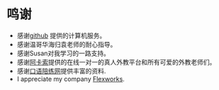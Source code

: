 ﻿鸣谢
====
* 感谢[github](www.github.com) 提供的计算机服务。
* 感谢温哥华海归袁老师的耐心指导。
* 感谢Susan对我学习的一路支持。
* 感谢[阿卡索](http://www.acadsoc.com.cn/lps/lp2.aspx?_s=rf&_sharecode=E476E71A0295BB1A)提供的在线一对一的真人外教平台和所有可爱的外教老师们。
* 感谢[口语陪练网](http://talk.oralpractice.com/list_11_196_0_1.html)提供丰富的资料.
* I appreciate my company [Flexworks](http://www.flexworks.com/).
